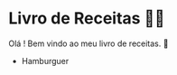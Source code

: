 #  Livro de Receitas :man_cook:

Olá ! Bem vindo ao meu livro de receitas. :call_me_hand:

- Hamburguer
